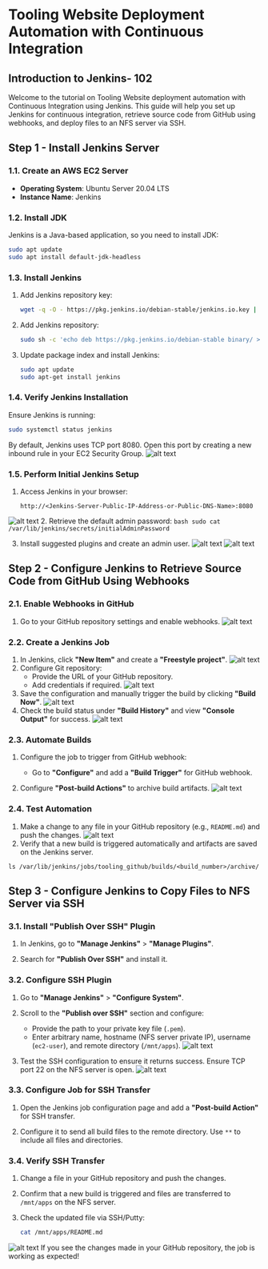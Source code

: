 # Tooling Website Deployment Automation with Continuous Integration

## Introduction to Jenkins- 102

Welcome to the tutorial on Tooling Website deployment automation with Continuous Integration using Jenkins. This guide will help you set up Jenkins for continuous integration, retrieve source code from GitHub using webhooks, and deploy files to an NFS server via SSH.

## Step 1 - Install Jenkins Server

### 1.1. Create an AWS EC2 Server
- **Operating System**: Ubuntu Server 20.04 LTS
- **Instance Name**: Jenkins

### 1.2. Install JDK
Jenkins is a Java-based application, so you need to install JDK:
```bash
sudo apt update
sudo apt install default-jdk-headless
```

### 1.3. Install Jenkins
1. Add Jenkins repository key:
    ```bash
    wget -q -O - https://pkg.jenkins.io/debian-stable/jenkins.io.key | sudo apt-key add -
    ```

2. Add Jenkins repository:
    ```bash
    sudo sh -c 'echo deb https://pkg.jenkins.io/debian-stable binary/ > /etc/apt/sources.list.d/jenkins.list'
    ```

3. Update package index and install Jenkins:
    ```bash
    sudo apt update
    sudo apt-get install jenkins
    ```

### 1.4. Verify Jenkins Installation
Ensure Jenkins is running:
```bash
sudo systemctl status jenkins
```

By default, Jenkins uses TCP port 8080. Open this port by creating a new inbound rule in your EC2 Security Group.
![alt text](<Security Group Jenkins.png>)
### 1.5. Perform Initial Jenkins Setup
1. Access Jenkins in your browser:
    ```
    http://<Jenkins-Server-Public-IP-Address-or-Public-DNS-Name>:8080
    ```
![alt text](<Unlock Jenkins.png>)
2. Retrieve the default admin password:
    ```bash
    sudo cat /var/lib/jenkins/secrets/initialAdminPassword
    ```

3. Install suggested plugins and create an admin user.
![alt text](<Customize Jenkins.png>)
![alt text](<Screenshot 2024-08-04 150525.png>)
## Step 2 - Configure Jenkins to Retrieve Source Code from GitHub Using Webhooks

### 2.1. Enable Webhooks in GitHub
1. Go to your GitHub repository settings and enable webhooks.
![alt text](<Screenshot 2024-08-05 153939.png>)
### 2.2. Create a Jenkins Job
1. In Jenkins, click **"New Item"** and create a **"Freestyle project"**.
![alt text](<Screenshot 2024-08-04 152409.png>)
2. Configure Git repository:
    - Provide the URL of your GitHub repository.
    - Add credentials if required.
![alt text](<Screenshot 2024-08-04 155910.png>)
3. Save the configuration and manually trigger the build by clicking **"Build Now"**.
![alt text](<Screenshot 2024-08-04 210445.png>)
4. Check the build status under **"Build History"** and view **"Console Output"** for success.
![alt text](<Screenshot 2024-08-04 203550.png>)
### 2.3. Automate Builds
1. Configure the job to trigger from GitHub webhook:
    - Go to **"Configure"** and add a **"Build Trigger"** for GitHub webhook.

2. Configure **"Post-build Actions"** to archive build artifacts.
![alt text](<Screenshot 2024-08-04 155942.png>)
### 2.4. Test Automation
1. Make a change to any file in your GitHub repository (e.g., `README.md`) and push the changes.
![alt text](<Screenshot 2024-08-04 210445.png>)
2. Verify that a new build is triggered automatically and artifacts are saved on the Jenkins server.
```
ls /var/lib/jenkins/jobs/tooling_github/builds/<build_number>/archive/
```
## Step 3 - Configure Jenkins to Copy Files to NFS Server via SSH

### 3.1. Install "Publish Over SSH" Plugin
1. In Jenkins, go to **"Manage Jenkins"** > **"Manage Plugins"**.

2. Search for **"Publish Over SSH"** and install it.

### 3.2. Configure SSH Plugin
1. Go to **"Manage Jenkins"** > **"Configure System"**.

2. Scroll to the **"Publish over SSH"** section and configure:
    - Provide the path to your private key file (`.pem`).
    - Enter arbitrary name, hostname (NFS server private IP), username (`ec2-user`), and remote directory (`/mnt/apps`).
![alt text](<Screenshot 2024-08-04 223202.png>)
3. Test the SSH configuration to ensure it returns success. Ensure TCP port 22 on the NFS server is open.
![alt text](<Screenshot 2024-08-04 223202.png>)
### 3.3. Configure Job for SSH Transfer
1. Open the Jenkins job configuration page and add a **"Post-build Action"** for SSH transfer.

2. Configure it to send all build files to the remote directory. Use `**` to include all files and directories.

### 3.4. Verify SSH Transfer
1. Change a file in your GitHub repository and push the changes.

2. Confirm that a new build is triggered and files are transferred to `/mnt/apps` on the NFS server.

3. Check the updated file via SSH/Putty:
    ```bash
    cat /mnt/apps/README.md
    ```
![alt text](<Screenshot 2024-08-04 231433.png>)
If you see the changes made in your GitHub repository, the job is working as expected!

